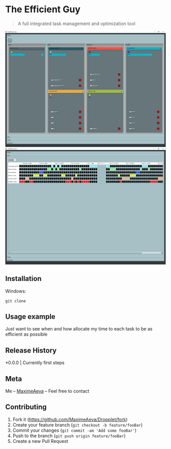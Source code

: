 ﻿# The Efficient Guy
> A full integrated task management and optimization tool

![KanbanView](https://github.com/MaximeAeva/TheEfficientGuy/blob/master/res/hellokanban.PNG)
![GanttView](https://github.com/MaximeAeva/TheEfficientGuy/blob/master/res/hellogantt.PNG)

## Installation
Windows:

```console
git clone
```

## Usage example

Just want to see when and how allocate my time to each task to be as efficient as possible

## Release History

*0.0.0
|   Currently first steps

## Meta

Me – [MaximeAeva](https://github.com/MaximeAeva) – Feel free to contact

## Contributing

1. Fork it (<https://github.com/MaximeAeva/Dropplet/fork>)
2. Create your feature branch (`git checkout -b feature/fooBar`)
3. Commit your changes (`git commit -am 'Add some fooBar'`)
4. Push to the branch (`git push origin feature/fooBar`)
5. Create a new Pull Request
